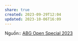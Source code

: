 ```yaml
---
share: true
created: 2023-09-29T12:04
updated: 2023-10-06T16:09
---
```

Nguồn:: [ABG Open Special 2023](../../../%CE%9E%20Ngu%E1%BB%93n/Kinh%20t%E1%BA%BF%20h%E1%BB%8Dc/ABG%20Open%20Special%202023.md)
